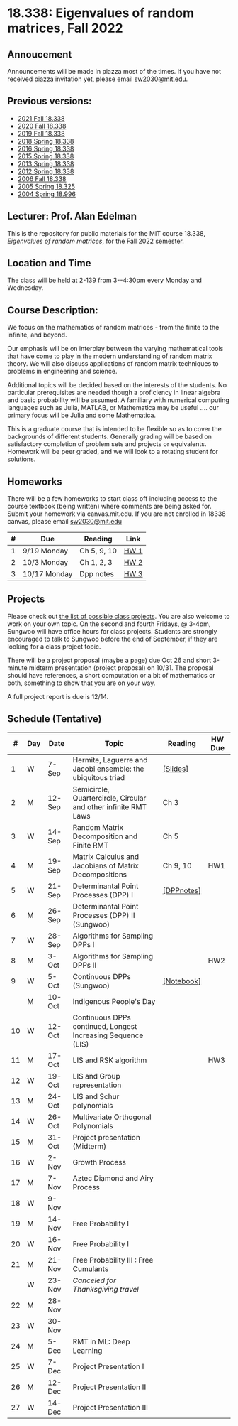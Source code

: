 # 18.338: Eigenvalues of random matrices, Fall 2022

## Annoucement

Announcements will be made in piazza most of the times. If you have not received piazza invitation yet, please email sw2030@mit.edu.

   

## Previous versions:
* [2021 Fall 18.338](https://github.com/mitmath/18338/tree/2021-fall)
* [2020 Fall 18.338](https://github.com/mitmath/18338/tree/2020-fall)
* [2019 Fall 18.338](https://github.com/mitmath/18338/tree/2019)
* [2018 Spring 18.338](https://web.mit.edu/18.338/www/2018s/index.html)
* [2016 Spring 18.338](https://web.mit.edu/18.338/www/2016s/index.html)
* [2015 Spring 18.338](https://web.mit.edu/18.338/www/2015s/index.html)
* [2013 Spring 18.338](https://web.mit.edu/18.338/www/2013s/index.html)
* [2012 Spring 18.338](https://web.mit.edu/18.338/www/2012s/index.html)
* [2006 Fall 18.338](https://web.mit.edu/18.338/www/2006f/index.html)
* [2005 Spring 18.325](http://web.mit.edu/18.325/www/)
* [2004 Spring 18.996](https://web.mit.edu/18.338/Spring04/index.html)

## Lecturer: Prof. Alan Edelman

This is the repository for public materials for the MIT course 18.338, *Eigenvalues of random matrices*, for the Fall 2022 semester.

## Location and Time
The class will be held at 2-139 from 3--4:30pm every Monday and Wednesday. 

## Course Description:

We focus on the mathematics of random matrices - from the finite to the infinite, and beyond.

Our emphasis will be on interplay between the varying mathematical tools that have come to play in the modern understanding of random matrix theory. We will also discuss applications of random matrix techniques to problems in engineering and science.

Additional topics will be decided based on the interests of the students. No particular prerequisites are needed though a proficiency in linear algebra and basic probability will be assumed. A familiary with numerical computing languages such as Julia, MATLAB, or Mathematica may be useful .... our primary focus will be Julia and some Mathematica.

This is a graduate course that is intended to be flexible so as to cover the backgrounds of different students. Generally grading will be based on satisfactory completion of problem sets and projects or equivalents.  Homework will be peer graded, and we will look to a rotating student for solutions.

## Homeworks

There will be a few homeworks to start class off including access to the course textbook (being written) where comments are being asked for.
Submit your homework via canvas.mit.edu. If you are not enrolled in 18338 canvas, please email sw2030@mit.edu

|#|Due| Reading| Link |
|-|---|----|------|
| 1 | 9/19 Monday | Ch 5, 9, 10 | [HW 1](https://github.com/mitmath/18338/blob/master/homeworks/fall2022hw1.pdf) |
| 2 | 10/3 Monday | Ch 1, 2, 3 | [HW 2](https://github.com/mitmath/18338/blob/master/homeworks/fall2022hw2.pdf) |
| 3 | 10/17 Monday | Dpp notes | [HW 3](https://github.com/mitmath/18338/blob/master/homeworks/fall2022hw3.pdf) |

## Projects

Please check out [the list of possible class projects](https://github.com/mitmath/18338/blob/master/project_lists.pdf). You are also welcome to work on your own topic. On the second and fourth Fridays, @ 3-4pm, Sungwoo will have office hours for class projects. Students are strongly encouraged to talk to Sungwoo before the end of September, if they are looking for a class project topic. 

There will be a project proposal (maybe a page) due Oct 26 and short 3-minute midterm presentation (project proposal) on 10/31.
The proposal should have references, a short computation or a bit of mathematics or both, something to show that you are on your way.


A full project report is due is 12/14.

## Schedule (Tentative)

|#|Day| Date |  Topic | Reading| HW Due |
|-|-|------|------|-----|--|
| 1 | W | 7-Sep |  Hermite, Laguerre and Jacobi ensemble: the ubiquitous triad  | [[Slides]](https://github.com/mitmath/18338/blob/master/JuliaNotebooks/HLJslides.pdf)  |  |
| 2 | M | 12-Sep | Semicircle, Quartercircle, Circular and other infinite RMT Laws  |  Ch 3 |    |
| 3 | W | 14-Sep | Random Matrix Decomposition and Finite RMT  | Ch 5  | 
| 4 | M | 19-Sep | Matrix Calculus and Jacobians of Matrix Decompositions  | Ch 9, 10  | HW1  |
| 5 | W | 21-Sep | Determinantal Point Processes (DPP) I  | [[DPPnotes]](https://github.com/mitmath/18338/blob/master/notes/dppnotes.pdf) |  |
| 6 | M | 26-Sep | Determinantal Point Processes (DPP) II  (Sungwoo) |  |  |
| 7 | W | 28-Sep | Algorithms for Sampling DPPs I   |  |  |
| 8 | M | 3-Oct  | Algorithms for Sampling DPPs II  |  | HW2 |
| 9 | W | 5-Oct  | Continuous DPPs (Sungwoo)  | [[Notebook]](https://github.com/mitmath/18338/blob/master/JuliaNotebooks/Can%20DPP%20really%20sample%20eigenvalues%3F.ipynb) |  |
|   | M | 10-Oct  | Indigenous People's Day    |  |  |
| 10 | W | 12-Oct | Continuous DPPs continued, Longest Increasing Sequence (LIS)  |  |  |
| 11 | M | 17-Oct | LIS and RSK algorithm   |  | HW3 |
| 12 | W | 19-Oct | LIS and Group representation   |  |  |
| 13 | M | 24-Oct | LIS and Schur polynomials   |  |  |
| 14 | W | 26-Oct | Multivariate Orthogonal Polynomials   |  |  |
| 15 | M | 31-Oct | Project presentation (Midterm)  |  |  |
| 16 | W | 2-Nov | Growth Process   |  |  |
| 17 | M | 7-Nov | Aztec Diamond and Airy Process    |  |  |
| 18 | W | 9-Nov |     |  |  |
| 19 | M | 14-Nov | Free Probability I   |  |  |
| 20 | W | 16-Nov | Free Probability I   |  |  |
| 21 | M | 21-Nov | Free Probability III : Free Cumulants   |  |  |
|    | W | 23-Nov | *Canceled for Thanksgiving travel*  |  |  |
| 22 | M | 28-Nov |        |  |  |
| 23 | W | 30-Nov |        |  |  |
| 24 | M | 5-Dec  | RMT in ML: Deep Learning       |  |  |
| 25 | W | 7-Dec  | Project Presentation I         |  |  |
| 26 | M | 12-Dec  | Project Presentation II       |  |  |
| 27 | W | 14-Dec  | Project Presentation III      |  |  |
